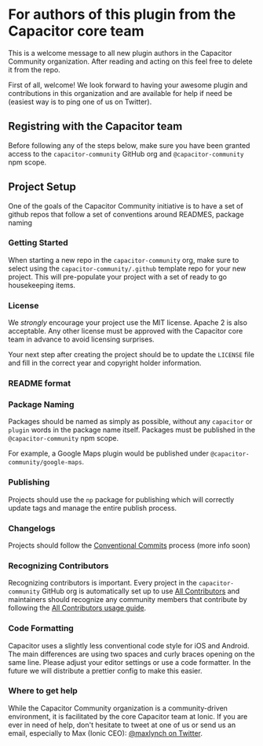 # For authors of this plugin from the Capacitor core team

This is a welcome message to all new plugin authors in the Capacitor Community organization. After reading and acting on this feel free to delete it from the repo.

First of all, welcome! We look forward to having your awesome plugin and contributions in this organization and are available for help if need be (easiest way is to ping one of us on Twitter).

## Registring with the Capacitor team

Before following any of the steps below, make sure you have been granted access to the `capacitor-community` GitHub org and `@capacitor-community` npm scope.

## Project Setup

One of the goals of the Capacitor Community initiative is to have a set of github repos that follow a set of conventions around READMES, package naming

### Getting Started

When starting a new repo in the `capacitor-community` org, make sure to select using the `capacitor-community/.github` template repo for your new project. This will pre-populate your project with a set of ready to go housekeeping items.

### License

We _strongly_ encourage your project use the MIT license. Apache 2 is also acceptable. Any other license must be approved with the Capacitor core team in advance to avoid licensing surprises.

Your next step after creating the project should be to update the `LICENSE` file and fill in the correct year and copyright holder information.

### README format

### Package Naming

Packages should be named as simply as possible, without any `capacitor` or `plugin` words in the package name itself. Packages must be published in the `@capacitor-community` npm scope.

For example, a Google Maps plugin would be published under `@capacitor-community/google-maps`.

### Publishing

Projects should use the `np` package for publishing which will correctly update tags and manage the entire publish process.

### Changelogs

Projects should follow the [Conventional Commits](https://www.conventionalcommits.org/en/v1.0.0/) process (more info soon)

### Recognizing Contributors

Recognizing contributors is important. Every project in the `capacitor-community` GitHub org is automatically set up to use [All Contributors](https://allcontributors.org/) and maintainers should recognize any community members that contribute by following the [All Contributors usage guide](https://allcontributors.org/docs/en/bot/usage).

### Code Formatting

Capacitor uses a slightly less conventional code style for iOS and Android. The main differences are using two spaces and curly braces opening on the same line. Please adjust your editor settings or use a code formatter. In the future we will distribute a prettier config to make this easier.

### Where to get help

While the Capacitor Community organization is a community-driven environment, it is facilitated by the core Capacitor team at Ionic. If you are ever in need of help, don't hesitate to tweet at one of us or send us an email, especially to Max (Ionic CEO): [@maxlynch on Twitter](https://twitter.com/maxlynch).
